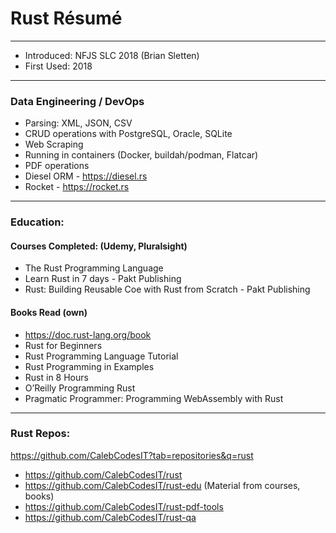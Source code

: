 # Rust Résumé 

---
- Introduced:	NFJS SLC 2018 (Brian Sletten)
- First Used: 	2018

---
### Data Engineering / DevOps
* Parsing: XML, JSON, CSV
* CRUD operations with PostgreSQL, Oracle, SQLite 
* Web Scraping
* Running in containers (Docker, buildah/podman, Flatcar)
* PDF operations
* Diesel ORM - https://diesel.rs
* Rocket - https://rocket.rs

---
### Education:

#### Courses Completed: (Udemy, Pluralsight)
- The Rust Programming Language
- Learn Rust in 7 days - Pakt Publishing
- Rust: Building Reusable Coe with Rust from Scratch - Pakt Publishing


#### Books Read (own)
- https://doc.rust-lang.org/book
- Rust for Beginners
- Rust Programming Language Tutorial
- Rust Programming in Examples
- Rust in 8 Hours
- O’Reilly Programming Rust
- Pragmatic Programmer: Programming WebAssembly with Rust

---
### Rust Repos:

https://github.com/CalebCodesIT?tab=repositories&q=rust
* https://github.com/CalebCodesIT/rust
* https://github.com/CalebCodesIT/rust-edu  (Material from courses, books)
* https://github.com/CalebCodesIT/rust-pdf-tools
* https://github.com/CalebCodesIT/rust-qa
